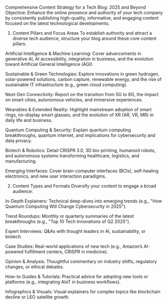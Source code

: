 Comprehensive Content Strategy for a Tech Blog: 2025 and Beyond
Objective:
Enhance the online presence and authority of your tech company by consistently publishing high-quality, informative, and engaging content focused on the latest technological developments.

1. Content Pillars and Focus Areas
To establish authority and attract a diverse tech audience, structure your blog around these core content pillars:

Artificial Intelligence & Machine Learning:
Cover advancements in generative AI, AI accessibility, integration in business, and the evolution toward Artificial General Intelligence (AGI).

Sustainable & Green Technologies:
Explore innovations in green hydrogen, solar-powered solutions, carbon capture, renewable energy, and the rise of sustainable IT infrastructure (e.g., green cloud computing).

Next-Gen Connectivity:
Report on the transition from 5G to 6G, the impact on smart cities, autonomous vehicles, and immersive experiences.

Wearables & Extended Reality:
Highlight mainstream adoption of smart rings, no-display smart glasses, and the evolution of XR (AR, VR, MR) in daily life and business.

Quantum Computing & Security:
Explain quantum computing breakthroughs, quantum internet, and implications for cybersecurity and data privacy.

Biotech & Robotics:
Detail CRISPR 3.0, 3D bio-printing, humanoid robots, and autonomous systems transforming healthcare, logistics, and manufacturing.

Emerging Interfaces:
Cover brain-computer interfaces (BCIs), self-healing electronics, and new user interaction paradigms.

2. Content Types and Formats
Diversify your content to engage a broad audience:

In-Depth Explainers:
Technical deep-dives into emerging trends (e.g., "How Quantum Computing Will Change Cybersecurity in 2025").

Trend Roundups:
Monthly or quarterly summaries of the latest breakthroughs (e.g., "Top 10 Tech Innovations of Q2 2025").

Expert Interviews:
Q&As with thought leaders in AI, sustainability, or biotech.

Case Studies:
Real-world applications of new tech (e.g., Amazon’s AI-powered fulfillment centers, CRISPR in medicine).

Opinion & Analysis:
Thoughtful commentary on industry shifts, regulatory changes, or ethical debates.

How-to Guides & Tutorials:
Practical advice for adopting new tools or platforms (e.g., integrating AIoT in business workflows).

Infographics & Visuals:
Visual explainers for complex topics like blockchain decline or LEO satellite growth.
